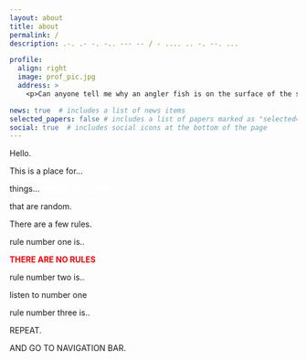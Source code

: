 ```yaml
---
layout: about
title: about
permalink: /
description: .-. .- -. -.. --- -- / - .... .. -. --. ...

profile:
  align: right
  image: prof_pic.jpg
  address: >
    <p>Can anyone tell me why an angler fish is on the surface of the sea?</p>

news: true  # includes a list of news items
selected_papers: false # includes a list of papers marked as "selected={true}"
social: true  # includes social icons at the bottom of the page
---
```


Hello.


This is a place for…


things… <style type="text/css">
 span.bold-white {
    color: white;
    font-weight: bold;
}
</style>
<span class="bold-white">MADE YOU LOOK</span>


that are random.


There are a few rules.


rule number one is..


<style type="text/css">
 span.bold-red {
    color: red;
    font-weight: bold;
}
</style>
<span class="bold-red">THERE ARE NO RULES</span>


rule number two is.. 


listen to number one


rule number three is..


REPEAT.


AND GO TO NAVIGATION BAR.
